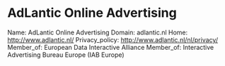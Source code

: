 
# AdLantic Online Advertising

Name: AdLantic Online Advertising
Domain: adlantic.nl
Home: http://www.adlantic.nl/
Privacy_policy: http://www.adlantic.nl/nl/privacy/
Member_of: European Data Interactive Alliance
Member_of: Interactive Advertising Bureau Europe (IAB Europe)
